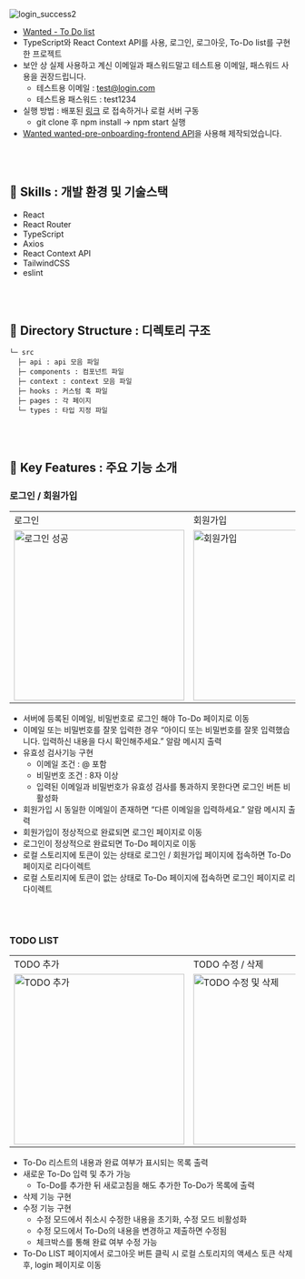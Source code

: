 ![login_success2](https://github.com/chichi-is-happy/wanted-pre-onboarding-frontend/assets/107830853/1f727fe7-8afa-4d58-b9ba-83b1be291a13)




- [Wanted - To Do list](https://wanted-pre-onboarding-frontend-jet.vercel.app/)
- TypeScript와 React Context API를 사용, 로그인, 로그아웃, To-Do list를 구현한 프로젝트
- 보안 상 실제 사용하고 계신 이메일과 패스워드말고 테스트용 이메일, 패스워드 사용을 권장드립니다.
    - 테스트용 이메일 : [test@login.com](mailto:test@login.com)
    - 테스트용 패스워드 : test1234
- 실행 방법 : 배포된 [링크](https://wanted-pre-onboarding-frontend-jet.vercel.app/) 로 접속하거나 로컬 서버 구동
    - git clone 후 npm install → npm start 실행
- [Wanted wanted-pre-onboarding-frontend API](https://github.com/walking-sunset/selection-task)을 사용해 제작되었습니다.
  
<br>
<br>

 ## 🤍 Skills : 개발 환경 및 기술스택

- React
- React Router
- TypeScript
- Axios
- React Context API
- TailwindCSS
- eslint

<br>
<br>


## 🤍 Directory Structure : 디렉토리 구조

```
└─ src
  ├─ api : api 모음 파일
  ├─ components : 컴포넌트 파일
  ├─ context : context 모음 파일
  ├─ hooks : 커스텀 훅 파일
  ├─ pages : 각 페이지
  └─ types : 타입 지정 파일
```

<br>
<br>

## 🤍 Key Features : 주요 기능 소개

### 로그인 / 회원가입

  <table cellspacing="0" cellpadding="0">
  <tr>
  <tr>
    <td>로그인</td>
    <td>회원가입</td>
  </tr>
  <tr>
    <td><img width="300" alt="로그인 성공" src="https://github.com/chichi-is-happy/wanted-pre-onboarding-frontend/assets/107830853/1f727fe7-8afa-4d58-b9ba-83b1be291a13"></td>
    <td><img width="300" alt="회원가입" src="https://github.com/chichi-is-happy/wanted-pre-onboarding-frontend/assets/107830853/9cf8787e-0d13-4dd5-a1fe-79b814b11ea8"></td>
  </tr>
</table>


- 서버에 등록된 이메일, 비밀번호로 로그인 해야 To-Do 페이지로 이동
- 이메일 또는 비밀번호를 잘못 입력한 경우
“아이디 또는 비밀번호를 잘못 입력했습니다. 입력하신 내용을 다시 확인해주세요.” 알람 메시지 출력
- 유효성 검사기능 구현
    - 이메일 조건 : @ 포함
    - 비밀번호 조건 : 8자 이상
    - 입력된 이메일과 비밀번호가 유효성 검사를 통과하지 못한다면 로그인 버튼 비활성화
- 회원가입 시 동일한 이메일이 존재하면 “다른 이메일을 입력하세요.” 알람 메시지 출력
- 회원가입이 정상적으로 완료되면 로그인 페이지로 이동
- 로그인이 정상적으로 완료되면 To-Do 페이지로 이동
- 로컬 스토리지에 토큰이 있는 상태로 로그인 / 회원가입 페이지에 접속하면 To-Do 페이지로 리다이렉트
- 로컬 스토리지에 토큰이 없는 상태로 To-Do 페이지에 접속하면 로그인 페이지로 리다이렉트

<br>
<br>

### TODO LIST

<table cellspacing="0" cellpadding="0">
  <tr>
  <tr>
    <td>TODO 추가</td>
    <td>TODO 수정 / 삭제</td>
  </tr>
  <tr>
    <td><img width="300" alt="TODO 추가" src="https://github.com/chichi-is-happy/wanted-pre-onboarding-frontend/assets/107830853/08ea7fe4-c12e-4124-b368-47ed37a80462"></td>
    <td><img width="300" alt="TODO 수정 및 삭제" src="https://github.com/chichi-is-happy/wanted-pre-onboarding-frontend/assets/107830853/4c276478-fe13-4ab7-bf05-085933ce7c13"></td>
  </tr>
</table>

- To-Do 리스트의 내용과 완료 여부가 표시되는 목록 출력
- 새로운 To-Do 입력 및 추가 가능
  - To-Do를 추가한 뒤 새로고침을 해도 추가한 To-Do가 목록에 출력 
- 삭제 기능 구현
- 수정 기능 구현
    - 수정 모드에서 취소시 수정한 내용을 초기화, 수정 모드 비활성화
    - 수정 모드에서 To-Do의 내용을 변경하고 제출하면 수정됨
    - 체크박스를 통해 완료 여부 수정 가능
- To-Do LIST 페이지에서 로그아웃 버튼 클릭 시 로컬 스토리지의 액세스 토큰 삭제 후, login 페이지로 이동 
<br>
<br>
